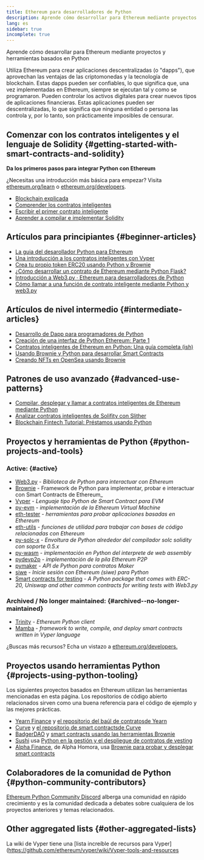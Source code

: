 ```yaml
---
title: Ethereum para desarrolladores de Python
description: Aprende cómo desarrollar para Ethereum mediante proyectos y herramientas basados en Python
lang: es
sidebar: true
incomplete: true
---
```


<div class="featured">Aprende cómo desarrollar para Ethereum mediante proyectos y herramientas basados en Python</div>

Utiliza Ethereum para crear aplicaciones descentralizadas (o "dapps"), que aprovechan las ventajas de las criptomonedas y la tecnología de blockchain. Estas dapps pueden ser confiables, lo que significa que, una vez implementadas en Ethereum, siempre se ejecutan tal y como se programaron. Pueden controlar los activos digitales para crear nuevos tipos de aplicaciones financieras. Estas aplicaciones pueden ser descentralizadas, lo que significa que ninguna entidad o persona las controla y, por lo tanto, son prácticamente imposibles de censurar.

## Comenzar con los contratos inteligentes y el lenguaje de Solidity {#getting-started-with-smart-contracts-and-solidity}

**Da los primeros pasos para integrar Python con Ethereum**

¿Necesitas una introducción más básica para empezar? Visita [ethereum.org/learn](/learn/) o [ethereum.org/developers](/developers/).

- [Blockchain explicada](https://kauri.io/article/d55684513211466da7f8cc03987607d5/blockchain-explained)
- [Comprender los contratos inteligentes](https://kauri.io/article/e4f66c6079e74a4a9b532148d3158188/ethereum-101-part-5-the-smart-contract)
- [Escribir el primer contrato inteligente](https://kauri.io/article/124b7db1d0cf4f47b414f8b13c9d66e2/remix-ide-your-first-smart-contract)
- [Aprender a compilar e implementar Solidity](https://kauri.io/article/973c5f54c4434bb1b0160cff8c695369/understanding-smart-contract-compilation-and-deployment)

## Artículos para principiantes {#beginner-articles}

- [La guia del desarollador Python para Ethereum](https://snakecharmers.ethereum.org/a-developers-guide-to-ethereum-pt-1/)
- [Una introducción a los contratos inteligentes con Vyper](https://kauri.io/#collections/Getting%20Started/an-introduction-to-smart-contracts-with-vyper/)
- [Crea tu propio token ERC20 usando Python y Brownie](https://betterprogramming.pub/python-blockchain-token-deployment-tutorial-create-an-erc20-77a5fd2e1a58)
- [¿Cómo desarrollar un contrato de Ethereum mediante Python Flask?](https://medium.com/coinmonks/how-to-develop-ethereum-contract-using-python-flask-9758fe65976e)
- [Introducción a Web3.py · Ethereum para desarrolladores de Python](https://www.dappuniversity.com/articles/web3-py-intro)
- [Cómo llamar a una función de contrato inteligente mediante Python y web3.py](https://stackoverflow.com/questions/57580702/how-to-call-a-smart-contract-function-using-python-and-web3-py)

## Artículos de nivel intermedio {#intermediate-articles}

- [Desarrollo de Dapp para programadores de Python](https://levelup.gitconnected.com/dapps-development-for-python-developers-f52b32b54f28)
- [Creación de una interfaz de Python Ethereum: Parte 1](https://hackernoon.com/creating-a-python-ethereum-interface-part-1-4d2e47ea0f4d)
- [Contratos inteligentes de Ethereum en Python: Una guía completa (ish)](https://hackernoon.com/ethereum-smart-contracts-in-python-a-comprehensive-ish-guide-771b03990988)
- [Usando Brownie y Python para desarrollar Smart Contracts](https://dev.to/patrickalphac/using-brownie-for-to-deploy-smart-contracts-1kkp)
- [Creando NFTs en OpenSea usando Brownie](https://www.freecodecamp.org/news/how-to-make-an-nft-and-render-on-opensea-marketplace/)

## Patrones de uso avanzado {#advanced-use-patterns}

- [Compilar, desplegar y llamar a contratos inteligentes de Ethereum mediante Python](https://yohanes.gultom.me/2018/11/28/compiling-deploying-and-calling-ethereum-smartcontract-using-python/)
- [Analizar contratos inteligentes de Solifity con Slither](https://kauri.io/#collections/DevOps/analyze-solidity-smart-contracts-with-slither/)
- [Blockchain Fintech Tutorial: Préstamos usando Python](https://blog.chain.link/blockchain-fintech-defi-tutorial-lending-borrowing-python/)

## Proyectos y herramientas de Python {#python-projects-and-tools}

### Active: {#active}

- [Web3.py](https://github.com/ethereum/web3.py) - _Biblioteca de Python para interactuar con Ethereum_ 
- [Brownie](https://github.com/eth-brownie/brownie) - Framework de Python para implementar, probar e interactuar con Smart Contracts de Ethereum_
- [Vyper](https://github.com/ethereum/vyper/) - _Lenguaje tipo Python de Smart Contract para EVM_
- [py-evm](https://github.com/ethereum/py-evm) - _implementación de la Ethereum Virtual Machine_
- [eth-tester](https://github.com/ethereum/eth-tester) - _herramientas para probar aplicaciones basadas en Ethereum_
- [eth-utils](https://github.com/ethereum/eth-utils/) - _funciones de utilidad para trabajar con bases de código relacionadas con Ethereum_
- [py-solc-x](https://pypi.org/project/py-solc-x/) - _Envoltura de Python alrededor del compilador solc solidity con soporte 0.5.x_
- [py-wasm](https://github.com/ethereum/py-wasm) - _implementación en Python del interprete de web assembly_
- [pydevp2p](https://github.com/ethereum/pydevp2p) - _implementación de la pila Ethereum P2P_
- [pymaker](https://github.com/makerdao/pymaker) - _API de Python para contratos Maker_
- [siwe](https://github.com/spruceid/siwe-py) - _Inicie sesión con Ethereum (siwe) para Python_
- [Smart contracts for testing](https://github.com/tradingstrategy-ai/smart-contracts-for-testing) - _A Python package that comes with ERC-20, Uniswap and other common contracts for writing tests with Web3.py_

### Archived / No longer maintained: {#archived--no-longer-maintained}

- [Trinity](https://github.com/ethereum/trinity) - _Ethereum Python client_
- [Mamba](https://mamba.black) - _framework to write, compile, and deploy smart contracts written in Vyper language_


¿Buscas más recursos? Echa un vistazo a [ethereum.org/developers.](/developers/)

## Proyectos usando herramientas Python {#projects-using-python-tooling}

Los siguientes proyectos basados en Ethereum utilizan las herramientas mencionadas en esta página. Los repositorios de código abierto relacionados sirven como una buena referencia para el código de ejemplo y las mejores prácticas.

- [Yearn Finance](https://yearn.finance/) y [el repositorio del baúl de contratosde Yearn](https://github.com/yearn/yearn-vaults)
- [Curve](https://curve.fi/) y [el repositorio de smart contractsde Curve](https://github.com/curvefi/curve-contract)
- [BadgerDAO](https://badger.com/) y [smart contracts usando las herramientas Brownie](https://github.com/Badger-Finance/badger-system)
- [Sushi](https://sushi.com/) usa [Python en la gestión y el despliegue de contratos de vesting](https://github.com/sushiswap/sushi-vesting-protocols)
- [Alpha Finance](https://alphafinance.io/), de Alpha Homora, usa [Brownie para probar y desplegar smart contracts](https://github.com/AlphaFinanceLab/alpha-staking-contract)

## Colaboradores de la comunidad de Python {#python-community-contributors}

[Ethereum Python Community Discord](https://discord.gg/9zk7snTfWe) alberga una comunidad en rápido crecimiento y es la comunidad dedicada
a debates sobre cualquiera de los proyectos anteriores y temas relacionados. 

## Other aggregated lists {#other-aggregated-lists}

La wiki de Vyper tiene una [lista increíble de recursos para Vyper](https://github.com/ethereum/vyper/wiki/Vyper-tools-and-resources
